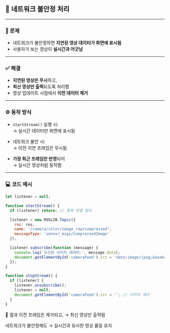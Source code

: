 ## 📡 네트워크 불안정 처리

---

### 🛑 문제

- 네트워크가 불안정하면 **지연된 영상 데이터가 화면에 표시됨**
- 사용자가 보는 영상이 **실시간과 어긋남**

---

### ✅ 해결

- **지연된 영상은 무시**하고,
- **최신 영상만 출력**되도록 처리함
- 영상 업데이트 시점에서 **이전 데이터 제거**

---

### ⚙️ 동작 방식

- `startStream()` 실행 시:  
  → 실시간 데이터만 화면에 표시됨

- 네트워크 불안 시:  
  → 이전 지연 프레임은 무시됨

- **가장 최근 프레임만 반영**되어  
  → 실시간 영상처럼 동작함

---

### 💻 코드 예시

```javascript
let listener = null;

function startStream() {
  if (listener) return; // 중복 연결 방지

  listener = new ROSLIB.Topic({
    ros: ros,
    name: '/camera/color/image_raw/compressed',
    messageType: 'sensor_msgs/CompressedImage'
  });

  listener.subscribe(function (message) {
    console.log('수신된 이미지 데이터:', message.data);
    document.getElementById('cameraFeed').src = 'data:image/jpeg;base64,' + message.data;
  });
}

function stopStream() {
  if (listener) {
    listener.unsubscribe();
    listener = null;
    document.getElementById('cameraFeed').src = ''; // 이미지 제거
  }
}
```

🎯 결과
이전 프레임은 제거되고,
→ 최신 영상만 출력됨

네트워크가 불안정해도
→ 실시간과 유사한 영상 품질 유지
